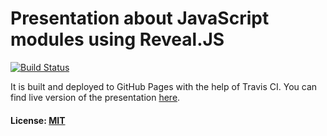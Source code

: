 # Presentation about JavaScript modules using Reveal.JS
[![Build Status](https://travis-ci.org/DarkXaHTeP/DockerITShare.Presentation.svg?branch=master)](https://travis-ci.org/DarkXaHTeP/DockerITShare.Presentation)

It is built and deployed to GitHub Pages with the help of Travis CI.
You can find live version of the presentation [here](https://darkxahtep.github.io/DockerITShare.Presentation).

#### License: [MIT](LICENSE)
